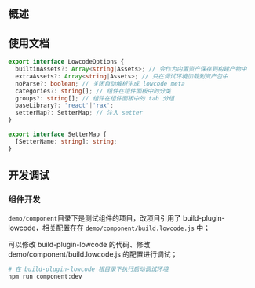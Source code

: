 ## 概述

## 使用文档

```ts
export interface LowcodeOptions {
  builtinAssets?: Array<string|Assets>; // 会作为内置资产保存到构建产物中
  extraAssets?: Array<string|Assets>; // 只在调试环境加载到资产包中
  noParse?: boolean; // 关闭自动解析生成 lowcode meta
  categories?: string[]; // 组件在组件面板中的分类
  groups?: string[]; // 组件在组件面板中的 tab 分组
  baseLibrary?: 'react'|'rax';
  setterMap?: SetterMap; // 注入 setter
}

export interface SetterMap {
  [SetterName: string]: string;
}

```
## 开发调试
### 组件开发

`demo/component`目录下是测试组件的项目，改项目引用了 build-plugin-lowcode，相关配置在在 `demo/component/build.lowcode.js` 中；

可以修改 build-plugin-lowcode 的代码、修改 demo/component/build.lowcode.js 的配置进行调试；

```bash
# 在 build-plugin-lowcode 根目录下执行启动调试环境
npm run component:dev
```